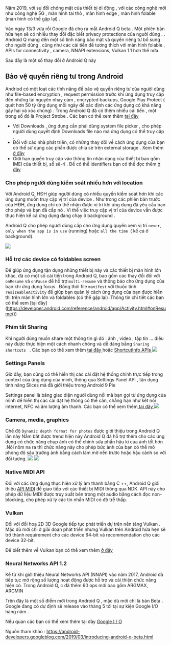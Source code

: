 Năm 2019, với sự đổi chóng mặt của thiết bị di động , với các công nghệ mới như công nghệ 5G  , màn hình tai thỏ , màn hình edge  , màn hình folable (màn hình có thể gập lại) .

Vào ngày 13/3 vừa rồi Google đã cho ra mắt Android Q beta . Một phiên bản hứa hẹn sẽ có nhiều thay đổi  đặc biết  privacy protections của người dùng .
.  Android Q mang đến một số tính năng bảo mật và quyền riêng tư bổ sung cho người dùng , cũng như các cải tiến để tương thích với màn hình folable , APIs for connectivity ,  camera, NNAPI extensions, Vulkan 1.1  hơn thế nữa.

Sau đây là một số thay đổi ở Android Q này

## Bảo vệ quyền riêng tư trong Android 
Andriod có một loạt các tính năng để bảo vệ quyền riêng tư của người dùng như  file-based encryption , request permission trước khi ứng dụng truy cập đến những tài nguyên nhạy cảm , encrypted backups, Google Play Protect ( quét hơn 50 tỷ ứng dụng mỗi ngày để xác định các ứng dụng có khả năng gây hại và xóa chúng) . 
Trong Android Q đã có thêm nhiều cải tiến , một trong số đó là Project Strobe . Các bạn có thể xem thêm [tại đây](https://www.blog.google/technology/safety-security/project-strobe/) 
+  Với Downloads , ứng dụng cần phải dùng system file picker , cho phép người dùng quyết định Downloads file nào mà ứng dụng có thể truy cập .
+  Đối với các nhà phát triển, có những thay đổi về cách ứng dụng của bạn có thể sử dụng các phần được chia sẻ trên external storage . Xem thêm [ở đây ](https://developer.android.com/preview/privacy/scoped-storage)
+  Giới hạn quyền truy cập vào thông tin nhận dạng của thiết bị  bao gồm IMEI của thiết bị, số sê-ri . Để có thể identifiers bạn có thể đọc thêm [ở đây](https://developer.android.com/preview/privacy/data-identifiers)

### Cho phép người dùng kiểm soát nhiều hơn với location
Với Android Q, HĐH giúp người dùng có nhiều quyền kiểm soát hơn khi các ứng dụng muốn truy cập vị trí của device . Như trong các phiên bản trước của HĐH, ứng dụng chỉ có thể nhận được vị trí khi ứng dụng đã yêu cầu bạn cho phép và bạn đã cấp nó .
Vì thế việc truy cập vị trí của device vẫn được thực hiện kể cả ứng dụng đang chạy ở background .

Android Q cho phép người dùng cấp cho ứng dụng quyền xem vị trí `never`, `only when the app is in use` (running) hoặc `all the time `( kể cả ở background). 

![](https://images.viblo.asia/060122fe-2830-40d8-a016-dd8f1db371ac.png)

### Hỗ trợ các device có foldables screen 
Để giúp ứng dụng  tận dụng những thiết bị này và các thiết bị màn hình lớn khác, đã có một số cải tiến trong Android Q, bao gồm các thay đổi đối với `onResume` và `onPause` để hỗ trợ `multi-resume` và thông báo cho ứng dụng của bạn khi ứng dụng focus .
Đồng thời file `manifest` với thuộc tính `resizeableActivity` để giúp bạn quản lý cách ứng dụng của bạn được hiển thị trên màn hình lớn và foldables (có thể gập lại) .Thông tin chi tiết các bạn có thể xem [tại đây]
(https://developer.android.com/reference/android/app/Activity.html#onResume())
### Phím tắt Sharing 
Khi người dúng muốn share một thông tin gì đó : ảnh , video , tập tin ... điều này được thực hiện một cách nhanh chóng và dễ dàng bằng `Sharing shortcuts ` . Các bạn có thể xem thêm [tại đây ](https://proandroiddev.com/android-q-sharing-shortcuts-3be59ea2f4ec) hoặc [ShortcutInfo APIs ](https://developer.android.com/reference/android/content/pm/ShortcutInfo)
![](https://images.viblo.asia/dad187c9-236b-4d50-9414-b44b213d73b2.png)
### Settings Panels
Giờ đây, bạn cũng có thể hiển thị các cài đặt hệ thống chính trực tiếp trong context của ứng dụng của mình, thông qua  Settings Panel API , tận dụng tính năng Slices mà đã giới thiệu trong Android 9 Pie

Settings panel là bảng giao diện người dùng nổi mà bạn gọi từ ứng dụng của mình để hiển thị các cài đặt hệ thống  có thể cần, chẳng hạn như kết nối internet, NFC và âm lượng âm thanh. 
Các bạn có thể xem thêm[ tại đây ](https://developer.android.com/reference/android/provider/Settings.Panel)
![](https://images.viblo.asia/d708931d-7510-4f28-833c-8fe52cc00206.png)
### Camera, media, graphics
Chế độ `Dynamic depth format for photos` được giới thiệu trong Android Q lần này 
Nắm bắt được trend hiện này Android Q đã hỗ trợ thêm cho các ứng dụng có chức năng chụp ảnh có thể chỉnh sửa phần hậu kì của ảnh tốt hơn .Nói nôm na ra thì chức năng này cho phép bức ảnh của bạn có thể mô phỏng độ sâu trường ảnh bằng cách làm mờ nền trước hoặc hậu cảnh so với đối tượng. 
![](https://images.viblo.asia/b784b179-ae9f-4d35-92b6-9f9cd7096a10.jpg)
![](https://images.viblo.asia/51e0d64b-9e25-4841-b107-57209929af84.jpg)

### Native MIDI API
Đối với các ứng dụng thực hiện xử lý âm thanh bằng C ++, Android Q giới thiệu [API MIDI](https://developer.android.com/preview/features/midi)  để giao tiếp với các thiết bị MIDI thông qua NDK. API này cho phép dữ liệu MIDI được truy xuất bên trong một audio bằng cách đọc non-blocking, cho phép xử lý các tin nhắn MIDI có độ trễ thấp. 

### Vulkan 
Đối với đối hoạ 2D 3D Google tiếp tục phát triển dự trên nền tảng Vulkan . Mặc dù mới chỉ ở giải đoạn phát triển nhưng Vulkan trên Android hứa hẹn sẽ trở thành requirement cho các device 64-bit và recommendation cho các device 32-bit.

Để biết thêm về Vulkan bạn có thể xem thêm [ở đây](https://developer.android.com/ndk/guides/graphics) 

### Neural Networks API 1.2
Kể từ khi giới thiệu Neural Networks API (NNAPI) vào năm 2017, Android đã tiếp tục mở rộng số lượng hoạt động được hỗ trợ và cải thiện chức năng hiện có. Trong Android Q, c đã thêm 60 ops mới bao gồm ARGMAX, ARGMIN 

Trên đây là một số điểm mới trong Android Q , mặc dù mới chỉ là bản Beta . Google đang có dự định sẽ release vào thàng 5 tới tại sự kiện Google I/O hàng năm .

Nếu quan các bạn có thể xem thêm tại đây [Google I / O ](https://events.google.com/io/)

Nguồn tham khảo : https://android-developers.googleblog.com/2019/03/introducing-android-q-beta.html